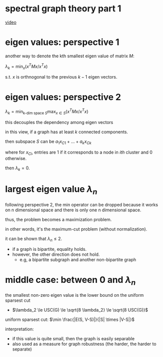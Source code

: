 # spectral graph theory part 1

[video](https://www.youtube.com/watch?v=01AqmIU9Su4&t=3046s)

# eigen values: perspective 1

another way to denote the kth smallest eigen value of matrix $`M`$:

$`\lambda_k =  \min_x (x^T M x / x^T x)`$

s.t. $`x`$ is orthnogonal to the previous $`k-1`$ eigen vectors. 

# eigen values: perspective 2

$`\lambda_k =  \min_{\text{k-dim space } S} \max_{x \in S} (x^T M x / x^T x)`$

this decouples the dependency among eigen vectors

in this view, if a graph has at least $`k`$ connected components.

then subspace $`S`$ can be $`a_1 x_{C1} + ... + a_k x_{Ck}`$

where for $`x_{Ci}`$, entries are 1 if it corresponds to a node in $`ith`$ cluster and 0 otherwise.

then $`\lambda_k = 0`$. 

# largest eigen value $`\lambda_n`$

following perspective 2, the  min operator can be dropped because it works on n dimensional space and there is only one n dimensional space.

thus, the problem becomes a maximization problem.

in other words, it's the maximum-cut problem (without normalization).

it can be shown that $`\lambda_n \le 2`$.

- if a graph is bipartite, equality holds.
- however, the other direction does not hold.
  - e.g, a bipartite subgraph and another non-bipartite graph


# middle case: between 0 and $`\lambda_n`$

the smallest non-zero eigen value is the lower bound on the uniform sparsest cut
  - $`\lambda_2 \le USC(G) \le \sqrt{8 \lambda_2} \le \sqrt{8 USC(G)}`$


uniform sparsest cut: $`\min \frac{|E(S, V-S)|}{|S| \times |V-S|}`$

interpretation:

- if this value is quite small, then the graph is easily separable
- also used as a measure for graph robustness (the harder, the harder to separate)


